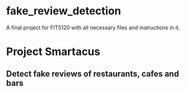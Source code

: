# fake_review_detection
A final project for FIT5120 with all necessary files and instructions in it.
# Project Smartacus 
## Detect fake reviews of restaurants, cafes and bars
